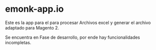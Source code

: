 # emonk-app.io

Este es la app para el para procesar Archivos excel y generar el archivo adaptado para Magento 2.

Se encuentra en Fase de desarrollo, por ende hay funcionalidades incompletas.
